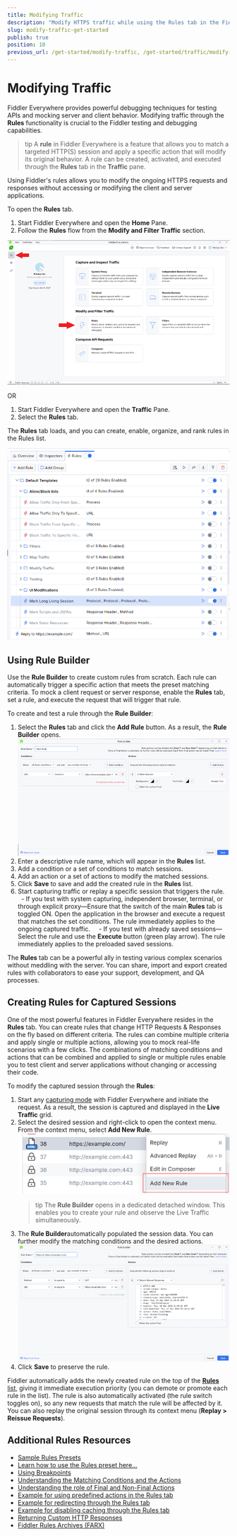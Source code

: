 ```yaml
---
title: Modifying Traffic
description: "Modify HTTPS traffic while using the Rules tab in the Fiddler Everywhere web-debugging proxy tool."
slug: modify-traffic-get-started
publish: true
position: 10
previous_url: /get-started/modify-traffic, /get-started/traffic/modify-traffic, /traffic/modify-traffic, /user-guide/rules, /get-started/mock-server-response, /mock-server-response, /knowledge-base/autoresponder, /user-guide/live-traffic/rules, /user-guide/live-traffic/rules-builder, /user-guide/live-traffic/autoresponder
---
```


# Modifying Traffic

Fiddler Everywhere provides powerful debugging techniques for testing APIs and mocking server and client behavior. Modifying traffic through the **Rules** functionality is crucial to the Fiddler testing and debugging capabilities. 

>tip A **rule** in Fiddler Everywhere is a feature that allows you to match a targeted HTTP(S) session and apply a specific action that will modify its original behavior. A rule can be created, activated, and executed through the **Rules** tab in the **Traffic** pane.

Using Fiddler's rules allows you to modify the ongoing HTTPS requests and responses without accessing or modifying the client and server applications.

To open the **Rules** tab.

1. Start Fiddler Everywhere and open the **Home** Pane.
1. Follow the **Rules** flow from the **Modify and Filter Traffic** section.
 
![Using the Fiddler's rules from the **Home** pane](./images/rules-tutorial-flow.png)

OR

1. Start Fiddler Everywhere and open the **Traffic** Pane.
1. Select the **Rules** tab.

The **Rules** tab loads, and you can create, enable, organize, and rank rules in the Rules list.

![Example of active Rules tab with rules and groups](./images/rules-tab-active.png)

## Using Rule Builder

Use the **Rule Builder** to create custom rules from scratch. Each rule can automatically trigger a specific action that meets the preset matching criteria. To mock a client request or server response, enable the **Rules** tab, set a rule, and execute the request that will trigger that rule.

To create and test a rule through the **Rule Builder**:

1. Select the **Rules** tab and click the **Add Rule** button. As a result, the **Rule Builder** opens.
    ![Adding new rule for modifying an HTTPS session through the Rule Builder](./images/rules-builder-new-rule.png)
1. Enter a descriptive rule name, which will appear in the **Rules** list.
1. Add a condition or a set of conditions to match sessions.
1. Add an action or a set of actions to modify the matched sessions.
1. Click **Save** to save and add the created rule in the **Rules** list.
1. Start capturing traffic or replay a specific session that triggers the rule.
    - If you test with system capturing, independent browser, terminal, or through explicit proxy&mdash;Ensure that the switch of the main **Rules** tab is toggled ON. Open the application in the browser and execute a request that matches the set conditions. The rule immediately applies to the ongoing captured traffic.
    - If you test with already saved sessions&mdash;Select the rule and use the **Execute** button (green play arrow). The rule immediately applies to the preloaded saved sessions.

The **Rules** tab can be a powerful ally in testing various complex scenarios without meddling with the server. You can share, import and export created rules with collaborators to ease your support, development, and QA processes.

## Creating Rules for Captured Sessions

One of the most powerful features in Fiddler Everywhere resides in the **Rules** tab. You can create rules that change HTTP Requests & Responses on the fly based on different criteria. The rules can combine multiple criteria and apply single or multiple actions, allowing you to mock real-life scenarios with a few clicks. The combinations of matching conditions and actions that can be combined and applied to single or multiple rules enable you to test client and server applications without changing or accessing their code. 

To modify the captured session through the **Rules**:

1. Start any [capturing mode](slug://capture-traffic-get-started) with Fiddler Everywhere and initiate the request. As a result, the session is captured and displayed in the **Live Traffic** grid.
1. Select the desired session and right-click to open the context menu. From the context menu, select **Add New Rule**.
    ![Add new rule through selecting a session and using the context menu](./images/add-new-rule-context-menu.png)
    >tip The **Rule Builder** opens in a dedicated detached window. This enables you to create your rule and observe the Live Traffic simultaneously.
1. The **Rule Builder**automatically populated the session data. You can further modify the matching conditions and the desired actions. 
    ![Automatically loaded session in Rules builder](./images/add-new-rule-loaded-in-rules-builder.png)
1. Click **Save** to preserve the rule.

Fiddler automatically adds the newly created rule on the top of the [**Rules** list](slug://modify-traffic-get-started#rules-list), giving it immediate execution priority (you can demote or promote each rule in the list). The rule is also automatically activated (the rule switch toggles on), so any new requests that match the rule will be affected by it. You can also replay the original session through its context menu (**Replay > Reissue Requests**).

## Additional Rules Resources

- [Sample Rules Presets](slug://adv_techniques_fiddler)
- [Learn how to use the Rules preset here...](slug://how-to-use-fiddler-rules-to-modify-traffic)
- [Using Breakpoints](slug://rulesbuilder-breakpoints)
- [Understanding the Matching Conditions and the Actions](slug://fiddler-rules-actions#conditions)
- [Understanding the role of Final and Non-Final Actions](slug://fiddler-rules-actions#final-and-non-final-actions)
- [Example for using predefined actions in the Rules tab](slug://fiddler-ar-actions)
- [Example for redirecting through the Rules tab](slug://rulesbuilder-redirect-traffic)
- [Example for disabling caching through the Rules tab](slug://rule-disable-caching)
- [Returning Custom HTTP Responses](slug://using-custom-responses)
- [Fiddler Rules Archives (FARX)](slug://fiddler-farx-format)